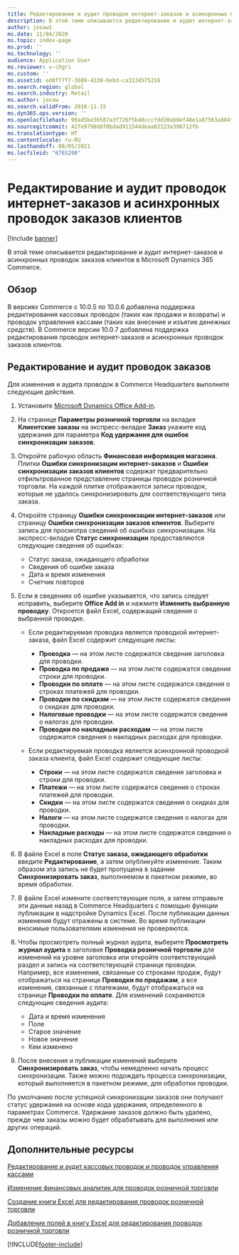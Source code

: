 ```yaml
---
title: Редактирование и аудит проводок интернет-заказов и асинхронных проводок заказов клиентов
description: В этой теме описывается редактирование и аудит интернет-заказов и асинхронных проводок заказов клиентов в Microsoft Dynamics 365 Commerce.
author: josaw1
ms.date: 11/04/2020
ms.topic: index-page
ms.prod: ''
ms.technology: ''
audience: Application User
ms.reviewer: v-chgri
ms.custom: ''
ms.assetid: ed0f77f7-3609-4330-bebd-ca3134575216
ms.search.region: global
ms.search.industry: Retail
ms.author: josaw
ms.search.validFrom: 2018-11-15
ms.dyn365.ops.version: ''
ms.openlocfilehash: 99ad5be36587a3f726f5b40cccfdd30ab0ef48e1a87563a884f83264f40842fc
ms.sourcegitcommit: 42fe9790ddf0bdad911544deaa82123a396712fb
ms.translationtype: HT
ms.contentlocale: ru-RU
ms.lasthandoff: 08/05/2021
ms.locfileid: "6765298"
---
```

# <a name="edit-and-audit-online-order-and-asynchronous-customer-order-transactions"></a>Редактирование и аудит проводок интернет-заказов и асинхронных проводок заказов клиентов

[!include [banner](../includes/banner.md)]

В этой теме описывается редактирование и аудит интернет-заказов и асинхронных проводок заказов клиентов в Microsoft Dynamics 365 Commerce.

## <a name="overview"></a>Обзор

В версиях Commerce с 10.0.5 по 10.0.6 добавлена поддержка редактирования кассовых проводок (таких как продажи и возвраты) и проводок управления кассами (таких как внесение и изъятие денежных средств). В Commerce версии 10.0.7 добавлена поддержка редактирования проводок интернет-заказов и асинхронных проводок заказов клиентов.

## <a name="edit-and-audit-order-transactions"></a>Редактирование и аудит проводок заказов

Для изменения и аудита проводок в Commerce Headquarters выполните следующие действия.

1. Установите [Microsoft Dynamics Office Add-in](https://appsource.microsoft.com/product/office/WA104379629?tab=Overview).
1. На странице **Параметры розничной торговли** на вкладке **Клиентские заказы** на экспресс-вкладке **Заказ** укажите код удержания для параметра **Код удержания для ошибок синхронизации заказов**.
1. Откройте рабочую область **Финансовая информация магазина**. Плитки **Ошибки синхронизации интернет-заказов** и **Ошибки синхронизации заказов клиентов** содержат предварительно отфильтрованное представление страницы проводок розничной торговли. На каждой плитке отображаются записи проводок, которые не удалось синхронизировать для соответствующего типа заказа.
1. Откройте страницу **Ошибки синхронизации интернет-заказов** или страницу **Ошибки синхронизации заказов клиентов**. Выберите запись для просмотра сведений об ошибках синхронизации. На экспресс-вкладке **Статус синхронизации** предоставляются следующие сведения об ошибках:

    - Статус заказа, ожидающего обработки
    - Сведения об ошибке заказа
    - Дата и время изменения
    - Счетчик повторов

1. Если в сведениях об ошибке указывается, что запись следует исправить, выберите **Office Add in** и нажмите **Изменить выбранную проводку**. Откроется файл Excel, содержащий сведения о выбранной проводке.

    - Если редактируемая проводка является проводкой интернет-заказа, файл Excel содержит следующие листы:

        - **Проводка** — на этом листе содержатся сведения заголовка для проводки.
        - **Проводка по продаже** — на этом листе содержатся сведения строки для проводки.
        - **Проводки по оплате** — на этом листе содержатся сведения о строках платежей для проводки.
        - **Проводки по скидкам** — на этом листе содержатся сведения о скидках для проводки.
        - **Налоговые проводки** — на этом листе содержатся сведения о налогах для проводки.
        - **Проводки по накладным расходам** — на этом листе содержатся сведения о накладных расходах для проводки.

    - Если редактируемая проводка является асинхронной проводкой заказа клиента, файл Excel содержит следующие листы:

        - **Строки** — на этом листе содержатся сведения заголовка и строки для проводки.
        - **Платежи** — на этом листе содержатся сведения о строках платежей для проводки.
        - **Скидки** — на этом листе содержатся сведения о скидках для проводки.
        - **Налоги** — на этом листе содержатся сведения о налогах для проводки.
        - **Накладные расходы** — на этом листе содержатся сведения о накладных расходах для проводки.

1. В файле Excel в поле **Статус заказа, ожидающего обработки** введите **Редактирование**, а затем опубликуйте изменение. Таким образом эта запись не будет пропущена в задании **Синхронизировать заказ**, выполняемом в пакетном режиме, во время обработки.
1. В файле Excel измените соответствующие поля, а затем отправьте эти данные назад в Commerce Headquarters с помощью функции публикации в надстройке Dynamics Excel. После публикации данных изменения будут отражены в системе. Во время публикации вносимые пользователями изменения не проверяются.
1. Чтобы просмотреть полный журнал аудита, выберите **Просмотреть журнал аудита** в заголовке **Проводка розничной торговли** для изменений на уровне заголовка или откройте соответствующий раздел и запись на соответствующей странице проводки. Например, все изменения, связанные со строками продаж, будут отображаться на странице **Проводки по продажам**, а все изменения, связанные с платежами, будут отображаться на странице **Проводки по оплате**. Для изменений сохраняются следующие сведения аудита:

    - Дата и время изменения
    - Поле
    - Старое значение
    - Новое значение
    - Кем изменено

1. После внесения и публикации изменений выберите **Синхронизировать заказ**, чтобы немедленно начать процесс синхронизации. Также можно подождать процесса синхронизации, который выполняется в пакетном режиме, для обработки проводки.

По умолчанию после успешной синхронизации заказов они получают статус удержания на основе кода удержания, определенного в параметрах Commerce. Удержание заказов должно быть удалено, прежде чем заказы можно будет обрабатывать для выполнения или других операций.

## <a name="additional-resources"></a>Дополнительные ресурсы

[Редактирование и аудит кассовых проводок и проводок управления кассами](edit-cash-trans.md)

[Изменение финансовых аналитик для проводок розничной торговли](edit-financial-dim.md)

[Создание книги Excel для редактирования проводок розничной торговли](create-excel-edit.md)

[Добавление полей в книгу Excel для редактирования проводок розничной торговли](add-fields-excel.md)


[!INCLUDE[footer-include](../includes/footer-banner.md)]